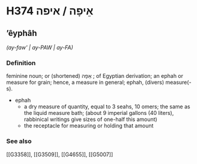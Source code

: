 # H374 אֵיפָה / איפה

## ʼêyphâh

_(ay-faw' | ay-PAW | ay-FA)_

### Definition

feminine noun; or (shortened) אֵפָה ; of Egyptian derivation; an ephah or measure for grain; hence, a measure in general; ephah, (divers) measure(-s).

- ephah
    - a dry measure of quantity, equal to 3 seahs, 10 omers; the same as the liquid measure bath; (about 9 imperial gallons (40 liters), rabbinical writings give sizes of one-half this amount)
    - the receptacle for measuring or holding that amount
### See also

[[G3358]], [[G3509]], [[G4655]], [[G5007]]

